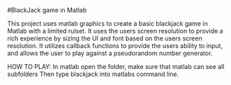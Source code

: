 #BlackJack game in Matlab

This project uses matlab graphics to create a basic blackjack game in Matlab with a limited rulset.
It uses the users screen resolution to provide a rich experience by sizing the UI and font based on the users screen resolution.
It utilizes callback functions to provide the users ability to input, and allows the user to play against a pseudorandom number generator.

HOW TO PLAY:
In matlab open the folder, make sure that matlab can see all subfolders
Then type blackjack into matlabs command line.
